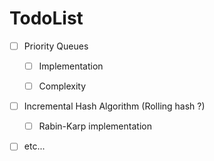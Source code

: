# TodoList

* [ ] Priority Queues
  * [ ] Implementation
  * [ ] Complexity


* [ ] Incremental Hash Algorithm (Rolling hash ?)
  * [ ] Rabin-Karp implementation


* [ ] etc...